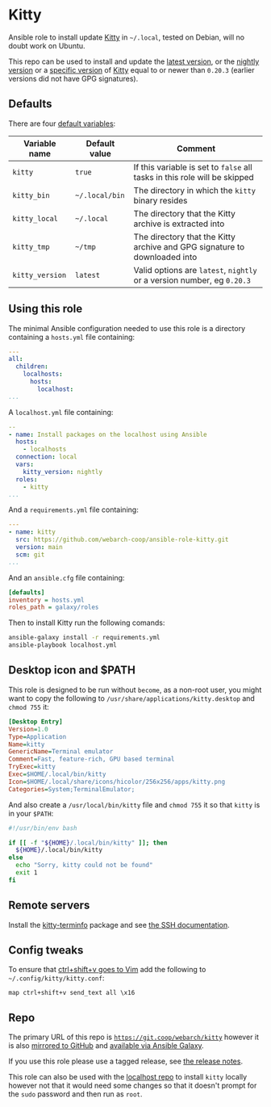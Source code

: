 # Kitty

Ansible role to install update [Kitty](https://github.com/kovidgoyal/kitty) in `~/.local`, tested on Debian, will no doubt work on Ubuntu.

This repo can be used to install and update the [latest version](https://github.com/kovidgoyal/kitty/releases/latest), or the [nightly version](https://github.com/kovidgoyal/kitty/releases/tag/nightly) or a [specific version](https://github.com/kovidgoyal/kitty/releases) of [Kitty](https://github.com/kovidgoyal/kitty) equal to or newer than `0.20.3` (earlier versions did not have GPG signatures).

## Defaults

There are four [default variables](defaults/main.yml):

| Variable name        | Default value    | Comment                                                                   |
|----------------------|------------------|---------------------------------------------------------------------------|
| `kitty`              | `true`           | If this variable is set to `false` all tasks in this role will be skipped |
| `kitty_bin`          | `~/.local/bin`   | The directory in which the `kitty` binary resides                         |
| `kitty_local`        | `~/.local`       | The directory that the Kitty archive is extracted into                    |
| `kitty_tmp`          | `~/tmp`          | The directory that the Kitty archive and GPG signature to downloaded into |
| `kitty_version`      | `latest`         | Valid options are `latest`, `nightly` or a version number, eg `0.20.3`    |

## Using this role

The minimal Ansible configuration needed to use this role is a directory containing a `hosts.yml` file containing:

```yml
---
all:
  children:
    localhosts:
      hosts:
        localhost:
...
```

A `localhost.yml` file containing:

```yml
--
- name: Install packages on the localhost using Ansible
  hosts:
    - localhosts
  connection: local
  vars:
    kitty_version: nightly
  roles:
    - kitty
...
```

And a `requirements.yml` file containing:

```yml
---
- name: kitty
  src: https://github.com/webarch-coop/ansible-role-kitty.git
  version: main
  scm: git
...
```

And an `ansible.cfg` file containing:

```ini
[defaults]
inventory = hosts.yml
roles_path = galaxy/roles
```

Then to install Kitty run the following comands:

```bash
ansible-galaxy install -r requirements.yml
ansible-playbook localhost.yml
```

## Desktop icon and $PATH

This role is designed to be run without `become`, as a non-root user, you might want to copy the following to `/usr/share/applications/kitty.desktop` and `chmod 755` it:

```ini
[Desktop Entry]
Version=1.0
Type=Application
Name=kitty
GenericName=Terminal emulator
Comment=Fast, feature-rich, GPU based terminal
TryExec=kitty
Exec=$HOME/.local/bin/kitty
Icon=$HOME/.local/share/icons/hicolor/256x256/apps/kitty.png
Categories=System;TerminalEmulator;
```

And also create a `/usr/local/bin/kitty` file and `chmod 755` it so that `kitty` is in your `$PATH`:

```bash
#!/usr/bin/env bash

if [[ -f "${HOME}/.local/bin/kitty" ]]; then
  ${HOME}/.local/bin/kitty
else
  echo "Sorry, kitty could not be found"
  exit 1
fi
```

## Remote servers

Install the [kitty-terminfo](https://packages.debian.org/search?keywords=kitty-terminfo) package and see [the SSH documentation](https://sw.kovidgoyal.net/kitty/kittens/ssh/).

## Config tweaks

To ensure that [ctrl+shift+v goes to Vim](https://github.com/kovidgoyal/kitty/discussions/5003#discussioncomment-2617442) add the following to `~/.config/kitty/kitty.conf`:

```
map ctrl+shift+v send_text all \x16
```

## Repo

The primary URL of this repo is [`https://git.coop/webarch/kitty`](https://git.coop/webarch/kitty) however it is also [mirrored to GitHub](https://github.com/webarch-coop/ansible-role-kitty) and [available via Ansible Galaxy](https://galaxy.ansible.com/chriscroome/kitty).

If you use this role please use a tagged release, see [the release notes](https://git.coop/webarch/kitty/-/releases).

This role can also be used with the [localhost repo](https://git.coop/webarch/localhost) to install `kitty` locally however not that it would need some changes so that it doesn't prompt for the `sudo` password and then run as `root`.
